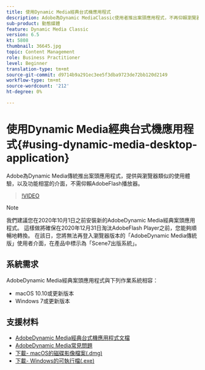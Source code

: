 ```yaml
---
title: 使用Dynamic Media經典台式機應用程式
description: Adobe為Dynamic MediaClassic使用者推出案頭應用程式，不再仰賴瀏覽器中的AdobeFlash技術。
sub-product: 動態媒體
feature: Dynamic Media Classic
version: 6.5
kt: 5808
thumbnail: 36645.jpg
topic: Content Management
role: Business Practitioner
level: Beginner
translation-type: tm+mt
source-git-commit: d9714b9a291ec3ee5f3dba9723de72bb120d2149
workflow-type: tm+mt
source-wordcount: '212'
ht-degree: 0%

---
```



# 使用Dynamic Media經典台式機應用程式{#using-dynamic-media-desktop-application}

Adobe為Dynamic Media傳統推出案頭應用程式，提供與瀏覽器類似的使用體驗，以及功能相當的介面，不需仰賴AdobeFlash播放器。

>[!VIDEO](https://video.tv.adobe.com/v/36645/?quality=12)

>[!NOTE]
>
> 我們建議您在2020年10月1日之前安裝新的AdobeDynamic Media經典案頭應用程式。 這樣做將確保在2020年12月31日淘汰AdobeFlash Player之前，您能夠順暢地轉換。 在該日，您將無法再登入瀏覽器版本的「AdobeDynamic Media傳統版」使用者介面，在產品中標示為「Scene7出版系統」。

## 系統需求

AdobeDynamic Media經典案頭應用程式與下列作業系統相容：

* macOS 10.10或更新版本
* Windows 7或更新版本

## 支援材料

* [AdobeDynamic Media經典台式機應用程式文檔](https://docs.adobe.com/content/help/en/dynamic-media-classic/using/intro/dynamic-media-classic-desktop-app.html)
* [AdobeDynamic Media常見問題](https://docs.adobe.com/content/help/en/dynamic-media-classic/using/new-ui-2020.html)
* [下載- macOS的磁碟影像檔案(.dmg)](http://download.macromedia.com/dynamic-media-classic/20.20.1/adobe-dynamic-media-classic-20.20.1.dmg)
* [下載- Windows的可執行檔(.exe)](http://download.macromedia.com/dynamic-media-classic/20.20.1/adobe-dynamic-media-classic-20.20.1.exe)

